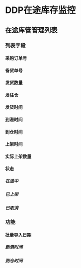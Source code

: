 # DDP在途库存监控


## 在途库管管理列表


### 列表字段


#### 采购订单号


#### 备货单号


#### 发货数量


#### 发往仓


#### 发货时间


#### 到港时间


#### 到仓时间


#### 上架时间


#### 实际上架数量


#### 状态


##### 在途中


##### 已上架


##### 已取消


### 功能


#### 批量导入日期


##### 到港时间


##### 到仓时间


